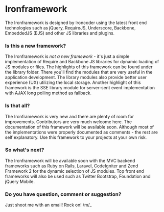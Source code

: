 Ironframework
=============

The Ironframework is designed by Ironcoder using the latest front end technologies such as jQuery, RequireJS, Underscore, Backbone, EmbeddedJS (EJS) and other JS libraries and plugins.

### Is this a new framework?
The Ironframework is _not a new framework_ - it's just a simple implementation of Require and Backbone JS libraries for dynamic loading of JS modules or files. The highlights of this framework can be found under the library folder. There you'll find the modules that are very useful in the application development. The library modules also provide better user experience (UX) utilizing the local storage. Another highlight  of this framework is the SSE library module for server-sent event implementation with AJAX long polling method as fallback.

### Is that all?
The Ironframework is very new and there are plenty of room for improvements. Contributors are very much welcome here. The documentation of this framework will be available soon. Although most of the implementations were properly documented as comments - the rest are self explanatory. Use this framework to your projects at your own risk.

### So what's next?
The Ironframework will be available soon with the MVC backend frameworks such as Ruby on Rails, Laravel, CodeIgniter and Zend Framework 2 for the dynamic selection of JS modules. Top front end frameworks will also be used such as Twitter Bootstrap, Foundation and jQuery Mobile.

### Do you have question, comment or suggestion?
Just shoot me with an email! Rock on! \m/_